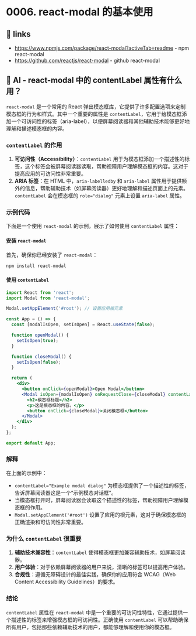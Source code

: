 # 0006. react-modal 的基本使用

## 🔗 links

- https://www.npmjs.com/package/react-modal?activeTab=readme - npm react-modal
- https://github.com/reactjs/react-modal - github react-modal

## 🤖 AI - react-modal 中的 contentLabel 属性有什么用？

`react-modal` 是一个常用的 React 弹出模态框库，它提供了许多配置选项来定制模态框的行为和样式。其中一个重要的属性是 `contentLabel`，它用于给模态框添加一个可访问性的标签（aria-label），以便屏幕阅读器和其他辅助技术能够更好地理解和描述模态框的内容。

### `contentLabel` 的作用

1. **可访问性（Accessibility）**：`contentLabel` 用于为模态框添加一个描述性的标签，这个标签会被屏幕阅读器读取，帮助视障用户理解模态框的内容。这对于提高应用的可访问性非常重要。
2. **ARIA 标签**：在 HTML 中，`aria-labelledby` 和 `aria-label` 属性用于提供额外的信息，帮助辅助技术（如屏幕阅读器）更好地理解和描述页面上的元素。`contentLabel` 会在模态框的 `role="dialog"` 元素上设置 `aria-label` 属性。

### 示例代码

下面是一个使用 `react-modal` 的示例，展示了如何使用 `contentLabel` 属性：

#### 安装 `react-modal`

首先，确保你已经安装了 `react-modal`：

```sh
npm install react-modal
```

#### 使用 `contentLabel`

```jsx
import React from 'react';
import Modal from 'react-modal';

Modal.setAppElement('#root'); // 设置应用根元素

const App = () => {
  const [modalIsOpen, setIsOpen] = React.useState(false);

  function openModal() {
    setIsOpen(true);
  }

  function closeModal() {
    setIsOpen(false);
  }

  return (
    <div>
      <button onClick={openModal}>Open Modal</button>
      <Modal isOpen={modalIsOpen} onRequestClose={closeModal} contentLabel="Example modal dialog">
        <h2>模态框标题</h2>
        <p>这是模态框的内容。</p>
        <button onClick={closeModal}>关闭模态框</button>
      </Modal>
    </div>
  );
};

export default App;
```

### 解释

在上面的示例中：

- `contentLabel="Example modal dialog"` 为模态框提供了一个描述性的标签，告诉屏幕阅读器这是一个“示例模态对话框”。
- 当模态框打开时，屏幕阅读器会读取这个描述性的标签，帮助视障用户理解模态框的作用。
- `Modal.setAppElement('#root')` 设置了应用的根元素，这对于确保模态框的正确渲染和可访问性非常重要。

### 为什么 `contentLabel` 很重要

1. **辅助技术兼容性**：`contentLabel` 使得模态框更加兼容辅助技术，如屏幕阅读器。
2. **用户体验**：对于依赖屏幕阅读器的用户来说，清晰的标签可以提高用户体验。
3. **合规性**：遵循无障碍设计的最佳实践，确保你的应用符合 WCAG（Web Content Accessibility Guidelines）的要求。

### 结论

`contentLabel` 属性在 `react-modal` 中是一个重要的可访问性特性，它通过提供一个描述性的标签来增强模态框的可访问性。正确使用 `contentLabel` 可以帮助确保所有用户，包括那些依赖辅助技术的用户，都能够理解和使用你的模态框。

##